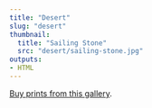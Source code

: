 ```yaml
---
title: "Desert"
slug: "desert"
thumbnail:
  title: "Sailing Stone"
  src: "desert/sailing-stone.jpg"
outputs:
- HTML
---
```


[Buy prints from this gallery](https://weshargrovephotography.square.site/shop/desert-prints/6).
